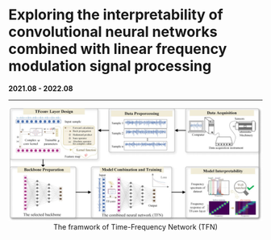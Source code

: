 # Exploring the interpretability of convolutional neural networks combined with linear frequency modulation signal processing

**2021.08 - 2022.08**

---

<div align='center'>
<img src="images/TFN-6-diagnosis framwork.jpg" width=1000 alt="framwork"/><br/>
The framwork of Time-Frequency Network (TFN)
</div>
